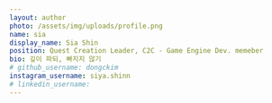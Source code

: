 ```yaml
---
layout: author
photo: /assets/img/uploads/profile.png
name: sia
display_name: Sia Shin
position: Quest Creation Leader, C2C - Game Engine Dev. memeber
bio: 깊이 파되, 빠지지 않기
# github_username: dongckim
instagram_username: siya.shinn
# linkedin_username: 
---
```


